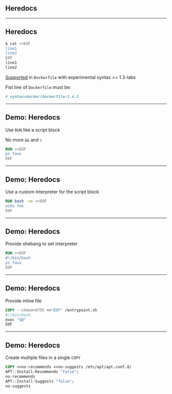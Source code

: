 <!-- .slide: id="heredocs" class="center" style="text-align: center; vertical-align: middle" -->

## Heredocs

---

## Heredocs

```bash
$ cat <<EOF
line1
line2
EOF
line1
line2
```

[Supported](https://github.com/moby/buildkit/blob/master/frontend/dockerfile/docs/syntax.md#here-documents) in `Dockerfile` with experimental syntax >= 1.3-labs

Fist line of `Dockerfile` must be:

```Dockerfile
# syntax=docker/dockerfile:1.4.2
```

---

## Demo: Heredocs <!-- directory -->

Use `RUN` like a script block

No more `&&` and `\`

```Dockerfile
RUN <<EOF
ps faux
EOF
```

<!-- include: heredocs-0.command -->

---

## Demo: Heredocs <!-- directory -->

Use a custom interpreter for the script block

```Dockerfile
RUN bash -xe <<EOF
echo foo
EOF
```

<!-- include: heredocs-1.command -->

---

## Demo: Heredocs <!-- directory -->

Provide shebang to set interpreter

```Dockerfile
RUN <<EOF
#!/bin/bash
ps faux
EOF
```

<!-- include: heredocs-2.command -->

---

## Demo: Heredocs <!-- directory -->

Provide inline file

```Dockerfile
COPY --chmod=0755 <<"EOF" /entrypoint.sh
#!/bin/bash
exec "$@"
EOF
```

<!-- include: heredocs-3.command -->

---

## Demo: Heredocs <!-- directory -->

Create multiple files in a single `COPY`

```Dockerfile
COPY <<no-recommends <<no-suggests /etc/apt/apt.conf.d/
APT::Install-Recommends "false";
no-recommends
APT::Install-Suggests "false";
no-suggests
```

<!-- include: heredocs-4.command -->
